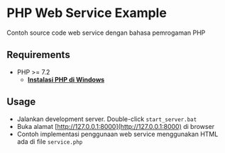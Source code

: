 # PHP Web Service Example

Contoh source code web service dengan bahasa pemrogaman PHP

## Requirements

- PHP >= 7.2
  - **[Instalasi PHP di Windows](INSTALL.md)**

## Usage

- Jalankan development server. Double-click `start_server.bat`
- Buka alamat [http://127.0.0.1:8000](http://127.0.0.1:8000) di browser
- Contoh implementasi penggunaan web service menggunakan HTML ada di file `service.php`
